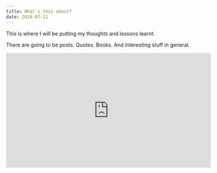 ```yaml
---
title: What's this about?
date: 2018-07-12
---
```


This is where I will be putting my thoughts and lessons learnt.

There are going to be posts. Quotes. Books. And interesting stuff in general.

<iframe width="560" height="315" src="https://www.youtube.com/embed/4n0xNbfJLR8" frameborder="0" allowfullscreen></iframe>
